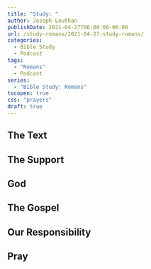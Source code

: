 ```yaml
---
title: "Study: "
author: Joseph Louthan
publishDate: 2021-04-27T06:00:00-06:00
url: /study-romans/2021-04-27-study-romans/
categories:
  - Bible Study
  - Podcast
tags:
  - "Romans"
  - Podcast
series:
  - "Bible Study: Romans"
tocopen: true
css: "prayers"
draft: true
---
```

## The Text

## The Support

## God

## The Gospel

## Our Responsibility

## Pray

<div style="font-variant: small-caps;">

</div>

```text

```
